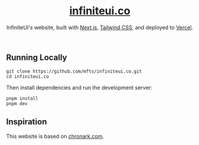 <div align="center">
    <a href="https://infiniteui.co"><h1 align="center">infiniteui.co</h1></a>
    
InfiniteUI's website, built with [Next.js](https://nextjs.org/), [Tailwind CSS](https://tailwindcss.com/), and deployed to [Vercel](https://vercel.com/).

</div>

<br/>

## Running Locally


```sh-session
git clone https://github.com/mfts/infiniteui.co.git
cd infiniteui.co
```

Then install dependencies and run the development server:
```sh-session
pnpm install
pnpm dev
```


## Inspiration

This website is based on [chronark.com](https://github.com/chronark/chronark.com).